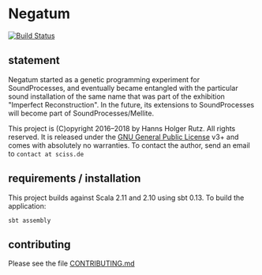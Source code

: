 # Negatum

[![Build Status](https://travis-ci.org/Sciss/Negatum.svg?branch=master)](https://travis-ci.org/Sciss/Negatum)

## statement

Negatum started as a genetic programming experiment for SoundProcesses,
and eventually became entangled with the particular sound installation of
the same name that was part of the exhibition "Imperfect Reconstruction".
In the future, its extensions to SoundProcesses will become part of
SoundProcesses/Mellite.

This project is (C)opyright 2016&ndash;2018 by Hanns Holger Rutz. All rights reserved.
It is released under the [GNU General Public License](https://raw.github.com/Sciss/Negatum/master/LICENSE) v3+ and comes with absolutely no warranties. 
To contact the author, send an email to `contact at sciss.de`

## requirements / installation

This project builds against Scala 2.11 and 2.10 using sbt 0.13.
To build the application:

    sbt assembly

## contributing

Please see the file [CONTRIBUTING.md](CONTRIBUTING.md)

